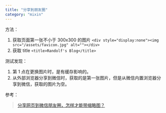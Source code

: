 ```yaml
---
title: "分享到朋友圈"
category: "mixin"
---
```


方法：
1. 获取页面第一张不小于 300x300 的图片 `<div style="display:none"><img src="/assets/favicon.jpg" alt=""></div>`
1. 获取 title `<title>Randolf's Blog</title>`

测试发现：
1. 第 1 点在更换图片时，是有缓存影响的。
1. 从外部浏览器分享到微信时，获取的是第一张图片，但是从微信内置浏览器分享到微信，获取的图片为空。

参考：
> [分享网页到微信朋友圈，怎样才能带缩略图？](https://www.zhihu.com/question/21668601)